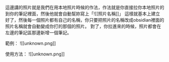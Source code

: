 這邊講的照片就是我們在用本地照片時候的作法，作法就是你直接拉你本地照片的到你的筆記裡面，然後他就會自動幫妳寫上「\!\[\[照片名稱\]\]」
這樣就基本上建立好了，然後每一個照片都有自己的名稱，你只要把照片的名稱改成obsidian裡面的照片名稱就會自動變成你打的那個的照片。
對了，你拉進來的時候，照片都會在左邊的筆記區那邊新增一個筆記。

範例：
![[unknown.png]]

使用方法：
\!\[\[unknown.png\]\]

